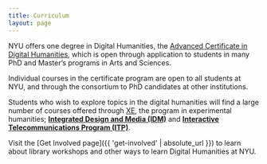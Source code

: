 ```yaml
---
title: Curriculum
layout: page
---
```

NYU offers one degree in Digital Humanities, the [Advanced Certificate in Digital Humanities](https://as.nyu.edu/content/nyu-as/as/departments/dhss/program/advanced-certificate.html), which is open through application to students in many PhD and Master’s programs in Arts and Sciences.  

Individual courses in the certificate program are open to all students at NYU, and through the consortium to PhD candidates at other institutions.  

Students who wish to explore topics in the digital humanities will find  a large number of courses offered through [XE](https://as.nyu.edu/departments/xe/about-xe/digital-humanities-initiatives.html), the program in experimental humanities; **[Integrated Design and Media (IDM)](http://idm.engineering.nyu.edu/)** and **[Interactive Telecommunications Program (ITP)](https://tisch.nyu.edu/itp)**.  

Visit the [Get Involved page]({{ 'get-involved' | absolute_url }}) to learn about library workshops and other ways to learn Digital Humanities at NYU.
